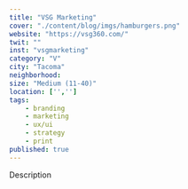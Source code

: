 ```yaml
---
title: "VSG Marketing"
cover: "./content/blog/imgs/hamburgers.png"
website: "https://vsg360.com/"
twit: ""
inst: "vsgmarketing"
category: "V"
city: "Tacoma"
neighborhood:
size: "Medium (11-40)"
location: ['','']
tags:
    - branding
    - marketing
    - ux/ui
    - strategy
    - print
published: true
---
```


Description
